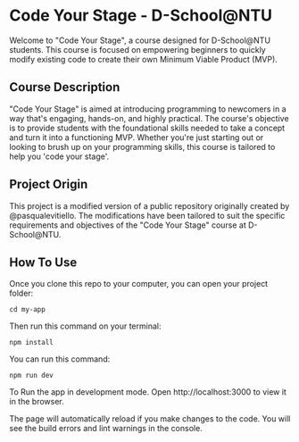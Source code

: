 # Code Your Stage - D-School@NTU
Welcome to "Code Your Stage", a course designed for D-School@NTU students. This course is focused on empowering beginners to quickly modify existing code to create their own Minimum Viable Product (MVP).

## Course Description
"Code Your Stage" is aimed at introducing programming to newcomers in a way that's engaging, hands-on, and highly practical. The course's objective is to provide students with the foundational skills needed to take a concept and turn it into a functioning MVP. Whether you're just starting out or looking to brush up on your programming skills, this course is tailored to help you 'code your stage'.

## Project Origin
This project is a modified version of a public repository originally created by @pasqualevitiello. The modifications have been tailored to suit the specific requirements and objectives of the "Code Your Stage" course at D-School@NTU.

## How To Use
Once you clone this repo to your computer, you can open your project folder:

```
cd my-app
```

Then run this command on your terminal:

```
npm install
```

You can run this command:

```
npm run dev
```

To Run the app in development mode.
Open http://localhost:3000 to view it in the browser.

The page will automatically reload if you make changes to the code.
You will see the build errors and lint warnings in the console.
